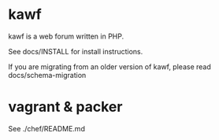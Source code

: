 # kawf

kawf is a web forum written in PHP.

See docs/INSTALL for install instructions.

If you are migrating from an older version of kawf, please read
docs/schema-migration

# vagrant & packer

See ./chef/README.md
